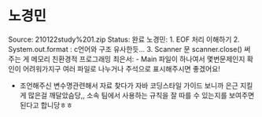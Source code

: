 # 노경민

Source: 210122study%201.zip
Status: 완료
노경민: 1. EOF 처리 이해하기
2. System.out.format : c언어와 구조 유사한듯...
3. Scanner 문 scanner.close() 써주는 게 메모리 친환경적 프로그래밍
최은서: - Main 파일이 하나여서 몇번문제인지 확인이 어려워가지구 여러 파일로 나누거나 주석으로 표시해주시면 좋겠어요! 
- 조언해주신 변수명관련해서 자료 찾다가 자바 코딩스타일 가이드 보니까 은근 지킬게 많은걸 깨달았슴당,, 소속 팀에서 사용하는 규칙을 잘 따를 수 있는지를 보여주면 된다고 합니당ㅎㅎ